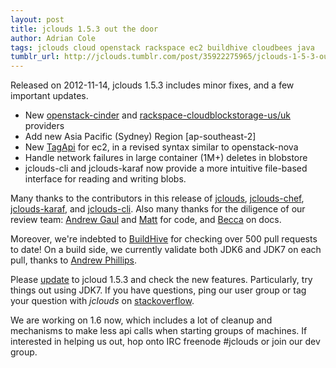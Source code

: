 ```yaml
---
layout: post
title: jclouds 1.5.3 out the door
author: Adrian Cole
tags: jclouds cloud openstack rackspace ec2 buildhive cloudbees java
tumblr_url: http://jclouds.tumblr.com/post/35922275965/jclouds-1-5-3-out-the-door
---
```


Released on 2012-11-14, jclouds 1.5.3 includes minor fixes, and a few important updates.

* New [openstack-cinder](https://github.com/jclouds/jclouds-examples/tree/master/rackspace/src/main/java/org/jclouds/examples/rackspace/cloudblockstorage) and [rackspace-cloudblockstorage-us/uk](/documentation/quickstart/rackspace/#volumes) providers
* Add new Asia Pacific (Sydney) Region [ap-southeast-2]
* New [TagApi](https://github.com/jclouds/jclouds/blob/master/apis/ec2/src/main/java/org/jclouds/ec2/features/TagApi.java) for ec2, in a revised syntax similar to openstack-nova
* Handle network failures in large container (1M+) deletes in blobstore
* jclouds-cli and jclouds-karaf now provide a more intuitive file-based interface for reading and writing blobs.

Many thanks to the contributors in this release of [jclouds](https://github.com/jclouds/jclouds/compare/jclouds-1.5.2...jclouds-1.5.3), [jclouds-chef](https://github.com/jclouds/jclouds-chef/compare/jclouds-chef-1.5.2...jclouds-chef-1.5.3), [jclouds-karaf](https://github.com/jclouds/jclouds-karaf/compare/jclouds-karaf-1.5.2...jclouds-karaf-1.5.3), and [jclouds-cli](https://github.com/jclouds/jclouds-cli/compare/jclouds-cli-1.5.2...jclouds-cli-1.5.3). Also many thanks for the diligence of our review team: [Andrew Gaul](https://github.com/andrewgaul) and [Matt](https://github.com/mattstep) for code, and [Becca](https://github.com/silkysun) on docs.

Moreover, we're indebted to [BuildHive](http://blog.cloudbees.com/2012/11/500-jclouds-builds-on-buildhive-and.html) for checking over 500 pull requests to date! On a build side, we currently validate both JDK6 and JDK7 on each pull, thanks to [Andrew Phillips](https://github.com/demobox).

Please [update](/documentation/userguide/installation-guide/) to jcloud 1.5.3 and check the new features. Particularly, try things out using JDK7. If you have questions, ping our user group or tag your question with *jclouds* on [stackoverflow](http://stackoverflow.com/tags/jclouds).

We are working on 1.6 now, which includes a lot of cleanup and mechanisms to make less api calls when starting groups of machines. If interested in helping us out, hop onto IRC freenode #jclouds or join our dev group.
